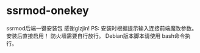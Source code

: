 # ssrmod-onekey
ssrmod后端一键安装包
感谢glzjin!
PS:
安装时根据提示输入连接前端魔改参数。安装后直接启用！
防火墙需要自行放行。
Debian版本脚本请使用 bash命令执行。
